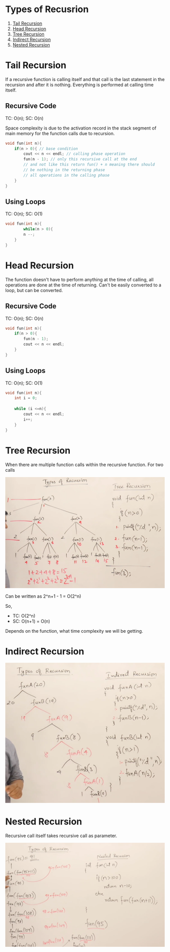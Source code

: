 # Types of Recusrion

1. [Tail Recursion](#tail-recursion)
2. [Head Recursion](#head-recursion)
3. [Tree Recursion](#tree-recursion)
4. [Indirect Recursion](#indirect-recursion)
5. [Nested Recursion](#nested-recursion)

# Tail Recursion

If a recursive function is calling itself and that call is the last statement in the recursion and after it is nothing. Everything is performed at calling time itself.

## Recursive Code

TC: O(n); SC: O(n)

Space complexity is due to the activation record in the stack segment of main memory for the function calls due to recursion.

```cpp
void fun(int n){
    if(n > 0){ // base condition
        cout << n << endl; // calling phase operation
        fun(n - 1); // only this recursive call at the end
        // and not like this return fun() + n meaning there should
        // be nothing in the returning phase
        // all operations in the calling phase
    }
}
```

## Using Loops

TC: O(n); SC: O(1)

```cpp
void fun(int n){
        while(n > 0){
        n --;
    }
}
```

# Head Recursion

The function doesn't have to perform anything at the time of calling, all operations are done at the time of returning.
Can't be easily converted to a loop, but can be converted.

## Recursive Code

TC: O(n); SC: O(n)

```cpp
void fun(int n){
    if(n > 0){
        fun(n - 1);
        cout << n << endl;
    }
}
```

## Using Loops

TC: O(n); SC: O(1)

```cpp
void fun(int n){
    int i = 0;

    while (i <=n){
        cout << n << endl;
        i++;
    }
}
```

# Tree Recursion

When there are multiple function calls within the recursive function.
For two calls

![alt text](image.png)

Can be written as
2^n+1 - 1 = O(2^n)

So,

- TC: O(2^n)
- SC: O(n+1) = O(n)

Depends on the function, what time complexity we will be getting.

# Indirect Recursion

![alt text](image-1.png)

# Nested Recursion
Recursive call itself takes recursive call as parameter.

![alt text](image-2.png)